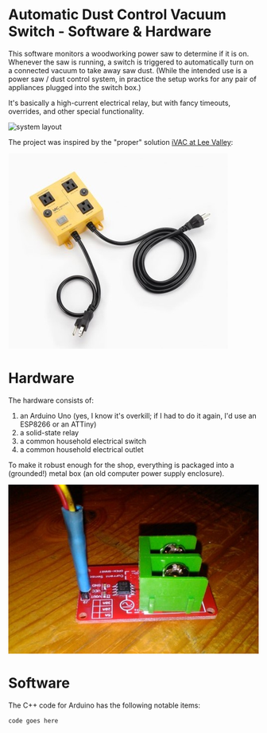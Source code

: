 # Automatic Dust Control Vacuum Switch - Software & Hardware

This software monitors a woodworking power saw to determine if it is on. Whenever the saw is running, a switch is triggered to automatically turn on a connected vacuum to take away saw dust. (While the intended use is a power saw / dust control system, in practice the setup works for any pair of appliances plugged into the switch box.)

It's basically a high-current electrical relay, but with fancy timeouts, overrides, and other special functionality.

![system layout](images/layout_schematic.jpg)

The project was inspired by the "proper" solution [iVAC at Lee Valley](https://www.leevalley.com/en-ca/shop/tools/workshop/dust-collection/parts-and-accessories/63013-ivac-automatic-vacuum-switch):

![iVAC Automatic Vacuum Switch](images/03J6210-ivac-automatic-vacuum-switch-f-111.jpg)

# Hardware

The hardware consists of:
1. an Arduino Uno (yes, I know it's overkill; if I had to do it again, I'd use an ESP8266 or an ATTiny)
2. a solid-state relay
3. a common household electrical switch
4. a common household electrical outlet

To make it robust enough for the shop, everything is packaged into a (grounded!) metal box (an old computer power supply enclosure).

![ACS712 current sensor](images/ACS712.jpg)

# Software

The C++ code for Arduino has the following notable items:

```
code goes here
```

